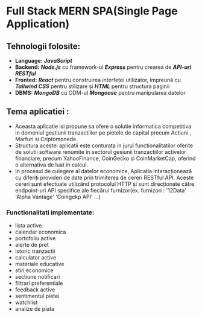 # Full Stack MERN SPA(Single Page Application) 

## Tehnologii folosite:
- **Language:** ***JavaScript***
- **Backend:**  ***Node.js*** cu framework-ul ***Express*** pentru crearea de ***API-uri RESTful***
- **Fronted:**  ***React*** pentru construirea interfeței utilizator, împreună cu ***Tailwind CSS*** pentru stilizare și ***HTML*** pentru structura paginii
- **DBMS:** ***MongoDB*** cu ODM-ul ***Mongoose*** pentru manipularea datelor 

## Tema aplicatiei :
- Aceasta aplicatie isi propune sa ofere o solutie informatica competitiva in domeniul gestiunii tranzactiilor pe pietele de capital precum Actiuni , Marfuri si Criptomonede.
- Structura acestei aplicatii este conturata in jurul functionalitatilor oferite de solutii software renumite in sectorul gesiunii tranzactiilor activelor financiare,
precum YahooFinance, CoinGecko si CoinMarketCap, oferind o alternativa de luat in calcul.
- In procesul de culegere al datelor economice,
Aplicatia interacționează cu diferiți provideri de date prin trimiterea de cereri RESTful API.
Aceste cereri sunt efectuate utilizând protocolul HTTP și sunt direcționate către endpoint-uri API specifice ale fiecărui furnizor(ex. furnizori : '12Data' 'Alpha Vantage' 'Coingekp API' ...)

### Functionalitati implementate: 
- lista active
- calendar economica
- portofoliu active
- alerte de pret
- istoric tranzactii
- calculator active
- materiale educative
- stiri economice
- sectiune notificari
- filtrari preferentiale
- feedback active
- sentimentul pietei
- watchlist
- analize de piata
